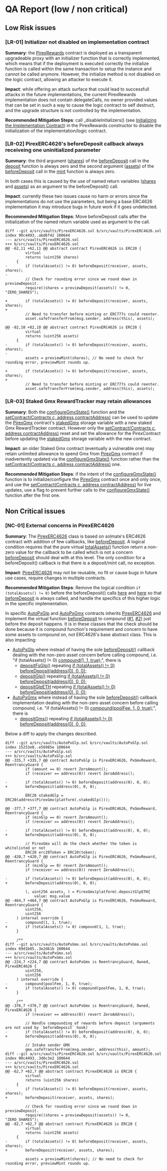 # QA Report (low / non critical)

## Low Risk issues

### [LR-01] Initializer not disabled on implementation contract 

**Summary**: the [PirexRewards](https://github.com/code-423n4/2022-11-redactedcartel/blob/03b71a8d395c02324cb9fdaf92401357da5b19d1/src/PirexRewards.sol#L15) contract is deployed as a transparent upgradeable proxy with an initializer function that is correctly implemented, which means that if the deployment is executed correctly the initialize function is called within the same transaction to setup the instance and cannot be called anymore. However, the initialize method is not disabled on the logic contract, allowing an attacker to execute it.

**Impact**: while offering an attack surface that could lead to successfull attacks in the future implementations, the current PirexRewards implementation does not contain delegateCalls, no owner provided values that can be set in such a way to cause the logic contract to self destruct, and the upgrade structure is not controlled by the implementation.

**Recommended Mitigation Steps**: call \_disableInitializers() (see [Initializing the Implementation Contract](https://docs.openzeppelin.com/upgrades-plugins/1.x/writing-upgradeable#initializing_the_implementation_contract)) in the PirexRewards constructor to disable the initialization of the implementation/logic contract.

### [LR-02] PirexERC4626's beforeDeposit callback always receiveing one uninitialized parameter

**Summary**: the third argument ([shares](https://github.com/code-423n4/2022-11-redactedcartel/blob/03b71a8d395c02324cb9fdaf92401357da5b19d1/src/vaults/PirexERC4626.sol#L65)) of the [beforeDeposit](https://github.com/code-423n4/2022-11-redactedcartel/blob/03b71a8d395c02324cb9fdaf92401357da5b19d1/src/vaults/PirexERC4626.sol#L65) call in the [deposit](https://github.com/code-423n4/2022-11-redactedcartel/blob/03b71a8d395c02324cb9fdaf92401357da5b19d1/src/vaults/PirexERC4626.sol#L60) function is always zero and the second argument ([assets](https://github.com/code-423n4/2022-11-redactedcartel/blob/03b71a8d395c02324cb9fdaf92401357da5b19d1/src/vaults/PirexERC4626.sol#L85)) of the [beforeDeposit](https://github.com/code-423n4/2022-11-redactedcartel/blob/03b71a8d395c02324cb9fdaf92401357da5b19d1/src/vaults/PirexERC4626.sol#L85) call in the [mint](https://github.com/code-423n4/2022-11-redactedcartel/blob/03b71a8d395c02324cb9fdaf92401357da5b19d1/src/vaults/PirexERC4626.sol#L80) function is always zero.

In both cases this is caused by the use of named return variables ([shares](https://github.com/code-423n4/2022-11-redactedcartel/blob/03b71a8d395c02324cb9fdaf92401357da5b19d1/src/vaults/PirexERC4626.sol#L63) and [assets](https://github.com/code-423n4/2022-11-redactedcartel/blob/03b71a8d395c02324cb9fdaf92401357da5b19d1/src/vaults/PirexERC4626.sol#L83)) as an argument to the beforeDeposit() call.

**Impact**: currently these two issues cause no harm or errors since the implementations do not use the parameters, but being a base ERC4626 implementation it may introduce bugs in future work if it goes undetected.

**Recommended Mitigation Steps**: Move beforeDeposit calls after the initialization of the named return variable used as argument to the call.

```solidity
diff --git a/src/vaults/PirexERC4626.sol b/src/vaults/PirexERC4626.sol
index 90c4493..abd6f42 100644
--- a/src/vaults/PirexERC4626.sol
+++ b/src/vaults/PirexERC4626.sol
@@ -62,11 +62,11 @@ abstract contract PirexERC4626 is ERC20 {
         virtual
         returns (uint256 shares)
     {
-        if (totalAssets() != 0) beforeDeposit(receiver, assets, shares);
-
         // Check for rounding error since we round down in previewDeposit.
         require((shares = previewDeposit(assets)) != 0, "ZERO_SHARES");

+        if (totalAssets() != 0) beforeDeposit(receiver, assets, shares);
+
         // Need to transfer before minting or ERC777s could reenter.
         asset.safeTransferFrom(msg.sender, address(this), assets);

@@ -82,10 +82,10 @@ abstract contract PirexERC4626 is ERC20 {
         virtual
         returns (uint256 assets)
     {
-        if (totalAssets() != 0) beforeDeposit(receiver, assets, shares);
-
         assets = previewMint(shares); // No need to check for rounding error, previewMint rounds up.

+        if (totalAssets() != 0) beforeDeposit(receiver, assets, shares);
+
         // Need to transfer before minting or ERC777s could reenter.
         asset.safeTransferFrom(msg.sender, address(this), assets);
```

### [LR-03] Staked Gmx RewardTracker may retain allowances

**Summary**: Both the [configureGmxState()](https://github.com/code-423n4/2022-11-redactedcartel/blob/03b71a8d395c02324cb9fdaf92401357da5b19d1/src/PirexGmx.sol#L272) function and the [setContract(Contracts c, address contractAddress)](https://github.com/code-423n4/2022-11-redactedcartel/blob/03b71a8d395c02324cb9fdaf92401357da5b19d1/src/PirexGmx.sol#L313) can be used to update the [PirexGmx](https://github.com/code-423n4/2022-11-redactedcartel/blob/03b71a8d395c02324cb9fdaf92401357da5b19d1/src/PirexGmx.sol#L20) contract's [stakedGmx](https://github.com/code-423n4/2022-11-redactedcartel/blob/03b71a8d395c02324cb9fdaf92401357da5b19d1/src/PirexGmx.sol#L72) storage variable with a new staked Gmx RewardTracker contract. However only the [setContract(Contracts c, address contractAddress)](https://github.com/code-423n4/2022-11-redactedcartel/blob/03b71a8d395c02324cb9fdaf92401357da5b19d1/src/PirexGmx.sol#L313) reset and set the allowance for the PirexContract before updating the [stakedGmx](https://github.com/code-423n4/2022-11-redactedcartel/blob/03b71a8d395c02324cb9fdaf92401357da5b19d1/src/PirexGmx.sol#L72) storage variable with the new contract.

**Impact**: an older Staked Gmx contract (eventually a vulnerable one) may retain unlimited allowance to spend Gmx from [PirexGmx](https://github.com/code-423n4/2022-11-redactedcartel/blob/03b71a8d395c02324cb9fdaf92401357da5b19d1/src/PirexGmx.sol#L20) contract if inadvertently updated via the [configureGmxState()](https://github.com/code-423n4/2022-11-redactedcartel/blob/03b71a8d395c02324cb9fdaf92401357da5b19d1/src/PirexGmx.sol#L272) function rather than the [setContract(Contracts c, address contractAddress)](https://github.com/code-423n4/2022-11-redactedcartel/blob/03b71a8d395c02324cb9fdaf92401357da5b19d1/src/PirexGmx.sol#L313) one. 

**Recommended Mitigation Steps**: if the intent of the [configureGmxState()](https://github.com/code-423n4/2022-11-redactedcartel/blob/03b71a8d395c02324cb9fdaf92401357da5b19d1/src/PirexGmx.sol#L272) function is to initialize/configure the [PirexGmx](https://github.com/code-423n4/2022-11-redactedcartel/blob/03b71a8d395c02324cb9fdaf92401357da5b19d1/src/PirexGmx.sol#L20) contract once and only once, and use the [setContract(Contracts c, address contractAddress)](https://github.com/code-423n4/2022-11-redactedcartel/blob/03b71a8d395c02324cb9fdaf92401357da5b19d1/src/PirexGmx.sol#L313) for live updates, use a flag to prevent further calls to the [configureGmxState()](https://github.com/code-423n4/2022-11-redactedcartel/blob/03b71a8d395c02324cb9fdaf92401357da5b19d1/src/PirexGmx.sol#L272) function after the first one.

## Non Critical issues

### [NC-01] External concerns in PirexERC4626

**Summary**: The [PirexERC4626](https://github.com/code-423n4/2022-11-redactedcartel/blob/9e9bb60f117334da7c5d851646a168ca271575fc/src/vaults/PirexERC4626.sol) class is based on solmate's ERC4626 contract with addition of few callbacks, like [beforeDeposit](https://github.com/code-423n4/2022-11-redactedcartel/blob/03b71a8d395c02324cb9fdaf92401357da5b19d1/src/vaults/PirexERC4626.sol#L278). 
A logical condition requires that the pure virtual [totalAssets()](https://github.com/code-423n4/2022-11-redactedcartel/blob/03b71a8d395c02324cb9fdaf92401357da5b19d1/src/vaults/PirexERC4626.sol#L154) function return a non-zero value for the callback to be called which is not a concern [beforeDeposit](https://github.com/code-423n4/2022-11-redactedcartel/blob/03b71a8d395c02324cb9fdaf92401357da5b19d1/src/vaults/PirexERC4626.sol#L278) should deal with at this level. The only condition for a beforeDeposit() callback is that there is a deposit/mint call, no exception.

**Impact**: [PirexERC4626](https://github.com/code-423n4/2022-11-redactedcartel/blob/9e9bb60f117334da7c5d851646a168ca271575fc/src/vaults/PirexERC4626.sol) may not be reusable, no fit or cause bugs in future use cases, require changes in multiple contracts.

**Recommended Mitigation Steps**: Remove the logical condition `if (totalAssets() != 0)` before the beforeDeposit() calls [here](https://github.com/code-423n4/2022-11-redactedcartel/blob/03b71a8d395c02324cb9fdaf92401357da5b19d1/src/vaults/PirexERC4626.sol#L65) and [here](https://github.com/code-423n4/2022-11-redactedcartel/blob/03b71a8d395c02324cb9fdaf92401357da5b19d1/src/vaults/PirexERC4626.sol#L85) so that [beforeDeposit](https://github.com/code-423n4/2022-11-redactedcartel/blob/03b71a8d395c02324cb9fdaf92401357da5b19d1/src/vaults/PirexERC4626.sol#L278) is always called, and handle the specifics of this higher logic in the specific implementation.

In specific [AutoPxGlp](https://github.com/code-423n4/2022-11-redactedcartel/blob/9e9bb60f117334da7c5d851646a168ca271575fc/src/vaults/AutoPxGlp.sol) and [AutoPxGmx](https://github.com/code-423n4/2022-11-redactedcartel/blob/9e9bb60f117334da7c5d851646a168ca271575fc/src/vaults/AutoPxGmx.sol) contracts inherits [PirexERC4626](https://github.com/code-423n4/2022-11-redactedcartel/blob/9e9bb60f117334da7c5d851646a168ca271575fc/src/vaults/PirexERC4626.sol) and implement the virtual function [beforeDeposit](https://github.com/code-423n4/2022-11-redactedcartel/blob/03b71a8d395c02324cb9fdaf92401357da5b19d1/src/vaults/PirexERC4626.sol#L278) to compound ([#1](https://github.com/code-423n4/2022-11-redactedcartel/blob/9e9bb60f117334da7c5d851646a168ca271575fc/src/vaults/AutoPxGlp.sol#L467), [#2](https://github.com/code-423n4/2022-11-redactedcartel/blob/9e9bb60f117334da7c5d851646a168ca271575fc/src/vaults/AutoPxGmx.sol#L227)) just before the deposit happens. It is in these classes that the check should be done because it is compound function's requirement and concern to have some assets to compound on, not ERC4626's base abstract class. This is also impacting:
- [AutoPxGlp](https://github.com/code-423n4/2022-11-redactedcartel/blob/9e9bb60f117334da7c5d851646a168ca271575fc/src/vaults/AutoPxGlp.sol) where instead of having the sole [beforeDeposit()](https://github.com/code-423n4/2022-11-redactedcartel/blob/9e9bb60f117334da7c5d851646a168ca271575fc/src/vaults/AutoPxGlp.sol#L462) callback dealing with the non-zero asset concern before calling compound, i.e. "if (totalAssets() != 0) [compound(1, 1, true);](https://github.com/code-423n4/2022-11-redactedcartel/blob/9e9bb60f117334da7c5d851646a168ca271575fc/src/vaults/AutoPxGlp.sol#L467)", there is
	- [depositFsGlp()](https://github.com/code-423n4/2022-11-redactedcartel/blob/9e9bb60f117334da7c5d851646a168ca271575fc/src/vaults/AutoPxGlp.sol#L330) repeating [if (totalAssets() != 0) beforeDeposit(address(0), 0, 0);](https://github.com/code-423n4/2022-11-redactedcartel/blob/9e9bb60f117334da7c5d851646a168ca271575fc/src/vaults/AutoPxGlp.sol#L338)
	- [depositGlp()](https://github.com/code-423n4/2022-11-redactedcartel/blob/9e9bb60f117334da7c5d851646a168ca271575fc/src/vaults/AutoPxGlp.sol#L367) repeating [if (totalAssets() != 0) beforeDeposit(address(0), 0, 0);](https://github.com/code-423n4/2022-11-redactedcartel/blob/9e9bb60f117334da7c5d851646a168ca271575fc/src/vaults/AutoPxGlp.sol#L380)
	- [depositGlpETH](https://github.com/code-423n4/2022-11-redactedcartel/blob/9e9bb60f117334da7c5d851646a168ca271575fc/src/vaults/AutoPxGlp.sol#L413) repeating [if (totalAssets() != 0) beforeDeposit(address(0), 0, 0);](https://github.com/code-423n4/2022-11-redactedcartel/blob/9e9bb60f117334da7c5d851646a168ca271575fc/src/vaults/AutoPxGlp.sol#L423)
- [AutoPxGmx](https://github.com/code-423n4/2022-11-redactedcartel/blob/9e9bb60f117334da7c5d851646a168ca271575fc/src/vaults/AutoPxGmx.sol) where instead of having the sole [beforeDeposit()](https://github.com/code-423n4/2022-11-redactedcartel/blob/9e9bb60f117334da7c5d851646a168ca271575fc/src/vaults/AutoPxGmx.sol#L222) callback implementation dealing with the non-zero asset concern before calling compound, i.e. "if (totalAssets() != 0) [compound(poolFee, 1, 0, true);](https://github.com/code-423n4/2022-11-redactedcartel/blob/9e9bb60f117334da7c5d851646a168ca271575fc/src/vaults/AutoPxGmx.sol#L227)", there is
	- [depositGmx()](https://github.com/code-423n4/2022-11-redactedcartel/blob/9e9bb60f117334da7c5d851646a168ca271575fc/src/vaults/AutoPxGmx.sol#L370) repeating [if (totalAssets() != 0) beforeDeposit(address(0), 0, 0);](https://github.com/code-423n4/2022-11-redactedcartel/blob/9e9bb60f117334da7c5d851646a168ca271575fc/src/vaults/AutoPxGmx.sol#L379)

Below a diff to apply the changes described.

```solidity
diff --git a/src/vaults/AutoPxGlp.sol b/src/vaults/AutoPxGlp.sol
index 15253e0..e56985e 100644
--- a/src/vaults/AutoPxGlp.sol
+++ b/src/vaults/AutoPxGlp.sol
@@ -335,7 +335,7 @@ contract AutoPxGlp is PirexERC4626, PxGmxReward, ReentrancyGuard {
         if (amount == 0) revert ZeroAmount();
         if (receiver == address(0)) revert ZeroAddress();
 
-        if (totalAssets() != 0) beforeDeposit(address(0), 0, 0);
+        beforeDeposit(address(0), 0, 0);
 
         ERC20 stakedGlp = ERC20(address(PirexGmx(platform).stakedGlp()));
 
@@ -377,7 +377,7 @@ contract AutoPxGlp is PirexERC4626, PxGmxReward, ReentrancyGuard {
         if (minGlp == 0) revert ZeroAmount();
         if (receiver == address(0)) revert ZeroAddress();
 
-        if (totalAssets() != 0) beforeDeposit(address(0), 0, 0);
+        beforeDeposit(address(0), 0, 0);
 
         // PirexGmx will do the check whether the token is whitelisted or not
         ERC20 erc20Token = ERC20(token);
@@ -420,7 +420,7 @@ contract AutoPxGlp is PirexERC4626, PxGmxReward, ReentrancyGuard {
         if (minGlp == 0) revert ZeroAmount();
         if (receiver == address(0)) revert ZeroAddress();
 
-        if (totalAssets() != 0) beforeDeposit(address(0), 0, 0);
+        beforeDeposit(address(0), 0, 0);
 
         (, uint256 assets, ) = PirexGmx(platform).depositGlpETH{
             value: msg.value
@@ -464,7 +464,7 @@ contract AutoPxGlp is PirexERC4626, PxGmxReward, ReentrancyGuard {
         uint256,
         uint256
     ) internal override {
-        compound(1, 1, true);
+        if (totalAssets() != 0) compound(1, 1, true);
     }
 
     /**
diff --git a/src/vaults/AutoPxGmx.sol b/src/vaults/AutoPxGmx.sol
index 69d1b85..3e2d61b 100644
--- a/src/vaults/AutoPxGmx.sol
+++ b/src/vaults/AutoPxGmx.sol
@@ -224,7 +224,7 @@ contract AutoPxGmx is ReentrancyGuard, Owned, PirexERC4626 {
         uint256,
         uint256
     ) internal override {
-        compound(poolFee, 1, 0, true);
+        if (totalAssets() != 0) compound(poolFee, 1, 0, true);
     }
 
     /**
@@ -376,7 +376,7 @@ contract AutoPxGmx is ReentrancyGuard, Owned, PirexERC4626 {
         if (receiver == address(0)) revert ZeroAddress();
 
         // Handle compounding of rewards before deposit (arguments are not used by `beforeDeposit` hook)
-        if (totalAssets() != 0) beforeDeposit(address(0), 0, 0);
+        beforeDeposit(address(0), 0, 0);
 
         // Intake sender GMX
         gmx.safeTransferFrom(msg.sender, address(this), amount);
diff --git a/src/vaults/PirexERC4626.sol b/src/vaults/PirexERC4626.sol
index 90c4493..3d6c3e2 100644
--- a/src/vaults/PirexERC4626.sol
+++ b/src/vaults/PirexERC4626.sol
@@ -62,7 +62,7 @@ abstract contract PirexERC4626 is ERC20 {
         virtual
         returns (uint256 shares)
     {
-        if (totalAssets() != 0) beforeDeposit(receiver, assets, shares);
+        beforeDeposit(receiver, assets, shares);
 
         // Check for rounding error since we round down in previewDeposit.
         require((shares = previewDeposit(assets)) != 0, "ZERO_SHARES");
@@ -82,7 +82,7 @@ abstract contract PirexERC4626 is ERC20 {
         virtual
         returns (uint256 assets)
     {
-        if (totalAssets() != 0) beforeDeposit(receiver, assets, shares);
+        beforeDeposit(receiver, assets, shares);
 
         assets = previewMint(shares); // No need to check for rounding error, previewMint rounds up.

```
